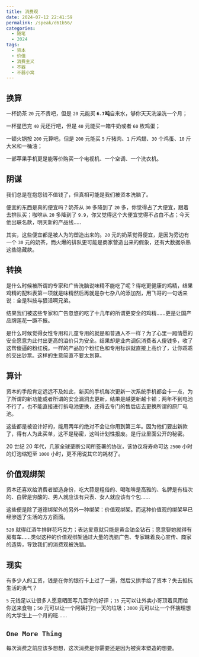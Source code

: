 ```yaml
---
title: 消费观
date: 2024-07-12 22:41:59
permalink: /speak/d61b56/
categories:
  - 随笔
  - 2024
tags:
  - 资本
  - 价值
  - 消费主义
  - 不器
  - 不器小窝
---
```


## 换算

一杯奶茶 `20` 元不贵吧，但是 `20` 元能买 **`6.7`吨**自来水，够你天天洗澡洗一个月；

一杯星巴克 `40` 元还行吧，但是 `40` 元能买一箱牛奶或者 `60` 枚鸡蛋；

一顿火锅按 `200` 元算吧，但是 `200` 元能买 `5` 斤猪肉、`1` 斤鸡翅、`30` 个鸡蛋、`10` 斤大米和一桶油；

一部苹果手机更是能等价购买一个电视机、一个空调、一个洗衣机。

<InArticleAdsense
    data-ad-client="ca-pub-1725717718088510"
    data-ad-slot="4281148213">
</InArticleAdsense>

<!-- more -->

## 阴谋

我们总是在抱怨钱不值钱了，但真相可能是我们被资本洗脑了。

便宜的东西是真的便宜吗？奶茶从 `30` 多降到了 `20` 多，你觉得占了大便宜，跟着去排队买；咖啡从 `20` 多降到了 `9.9`，你又觉得这个大便宜觉得不占白不占；今天他出联名款，明天新的产品线.....

其实，这些便宜都是被人为的塑造出来的。`20` 元的奶茶觉得便宜，是因为旁边有一个 `30` 元的奶茶，而火爆的排队更可能是商家营造出来的假象，还有大数据杀熟这些隐藏款。

## 转换

是什么时候被所谓的专家和广告洗脑说味精不能吃了呢？得吃更健康的鸡精，结果鸡精的配料表第一项就是味精然后再就是杂七杂八的添加剂，用飞哥的一句话来说：全是科技与狠活啊兄弟。

结果我们被这些专家和广告忽悠的吃了十几年的所谓更安全的鸡精......更是让国产品牌莲花一蹶不振。

是什么时候觉得女性专用和儿童专用的就是和普通人不一样？为了心里一厢情愿的安全愿意为此付出更高的溢价只为安全。结果却是业内调侃消费者人傻钱多，收了这帮傻逼的粉红税。一样的产品加个粉红色和专用标识就直接上高价了，让你乖乖的交出钞票。这样的生意简直不要太划算。

## 算计

资本的手段肯定远远不及如此，新买的手机每次更新一次系统手机都会卡一点，为了所谓的新功能或者所谓的安全漏洞去更新，结果是越更新越卡顿；两年不到电池不行了，也不能直接进行拆电池更换，还得去专门的售后店去更换所谓的原厂电池。

这些都是被设计好的，能用两年的绝对不会让你用到第三年。因为他们要出新款了，得有人为此买单，这不是秘密，这叫计划性报废。是行业里面公开的秘密。

20 世纪 20 年代，几家全球垄断公司所签署的协议，该协议将寿命可达 `2500` 小时的灯泡缩短至 `1000` 小时，更不用说其它的耗材了。

## 价值观绑架

资本还喜欢给消费者塑造身份，吃大蒜是粗俗的、喝咖啡是高雅的、名牌是有档次的、白牌是穷酸的、男人就应该有只表、女人就应该有个包......

这些便是除了道德绑架外的另外一种绑架：价值观绑架。而这种价值观的绑架早已经渗透了生活的方方面面。

`520` 就得红酒牛排鲜花巧克力；表达爱意就只能是黄金铂金钻石；愿意娶她就得有房有车......类似这种的价值观绑架通过大量的洗脑广告、专家昧着良心宣传、商家的造势，导致我们的消费观被洗脑。

## 现实

有多少人的工资，钱是在你的银行卡上过了一遍，然后又拱手给了资本？失去抵抗生活的勇气？

`5` 元钱足以让很多人愿意晒图写几百字的好评；`15` 元可以让外卖小哥顶着风雨给你送来食物；`50` 元可以让一个阿姨打扫一天的垃圾；`3000` 元可以让一个怀揣理想的大学生上一个月的班......

## `One More Thing`

每次消费之前应该多想想，这次消费是你需要还是因为被资本塑造的想要。
